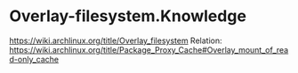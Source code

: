 # Overlay-filesystem.Knowledge
https://wiki.archlinux.org/title/Overlay_filesystem Relation: https://wiki.archlinux.org/title/Package_Proxy_Cache#Overlay_mount_of_read-only_cache
